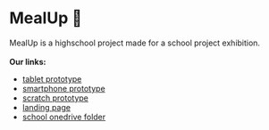 # MealUp 🍔
MealUp is a highschool project made for a school project exhibition. <br /><br />
**Our links:**
+ [tablet prototype](https://www.figma.com/proto/lxMVEnkj5koujXieTBxVr6/MealUp---mockup?node-id=120-94&scaling=scale-down&page-id=0%3A1&starting-point-node-id=120%3A94&hide-ui=1)
+ [smartphone prototype](https://www.figma.com/proto/lxMVEnkj5koujXieTBxVr6/MealUp---mockup?node-id=49-23&scaling=scale-down&page-id=7%3A3&starting-point-node-id=49%3A23&hide-ui=1)
+ [scratch prototype](https://scratch.mit.edu/projects/830673710)
+ [landing page](https://mealup.github.io/landing-page/)
+ [school onedrive folder](https://iismarconi-my.sharepoint.com/:f:/g/personal/dossi_massimo_04_itisdalmine_edu_it/EvEkm8E-F0tCuWAg9WULIBQBA0KCg_pqJAp5XN9jSEBAxw?e=z3lvcx)

